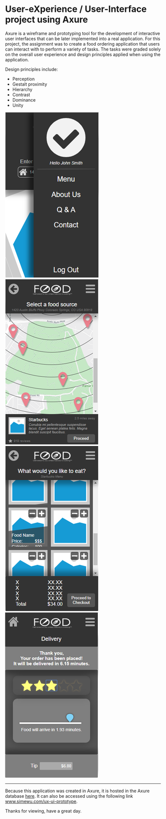 # User-eXperience / User-Interface project using Axure
Axure is a wireframe and prototyping tool for the development of interactive user interfaces that can be later implemented into a real application. For this project, the assignment was to create a food ordering application that users can interact with to perform a variety of tasks. The tasks were graded solely on the overall user experience and design principles applied when using the application.

Design principles include:
- Perception
- Gestalt proximity
- Hierarchy
- Contrast
- Dominance
- Unity


![](screenshots/screen.1.png)![](screenshots/screen.2.png)![](screenshots/screen.3.png)![](screenshots/screen.4.png)

---

Because this application was created in Axure, it is hosted in the Axure database [here](https://eaa46o.axshare.com/).
It can also be accessed using the following link www.simewu.com/ux-ui-prototype.

Thanks for viewing, have a great day.
